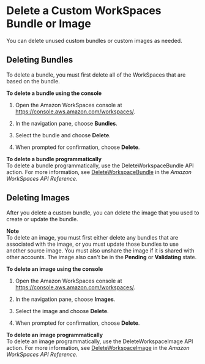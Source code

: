 # Delete a Custom WorkSpaces Bundle or Image<a name="delete_bundle"></a>

You can delete unused custom bundles or custom images as needed\.

## Deleting Bundles<a name="delete_bundle_console"></a>

To delete a bundle, you must first delete all of the WorkSpaces that are based on the bundle\.

**To delete a bundle using the console**

1. Open the Amazon WorkSpaces console at [https://console\.aws\.amazon\.com/workspaces/](https://console.aws.amazon.com/workspaces/)\.

1. In the navigation pane, choose **Bundles**\.

1. Select the bundle and choose **Delete**\.

1. When prompted for confirmation, choose **Delete**\.

**To delete a bundle programmatically**  
To delete a bundle programmatically, use the DeleteWorkspaceBundle API action\. For more information, see [ DeleteWorkspaceBundle](https://docs.aws.amazon.com/workspaces/latest/api/API_DeleteWorkspaceBundle.html) in the *Amazon WorkSpaces API Reference*\.

## Deleting Images<a name="delete_images"></a>

After you delete a custom bundle, you can delete the image that you used to create or update the bundle\.

**Note**  
To delete an image, you must first either delete any bundles that are associated with the image, or you must update those bundles to use another source image\. You must also unshare the image if it is shared with other accounts\. The image also can't be in the **Pending** or **Validating** state\.

**To delete an image using the console**

1. Open the Amazon WorkSpaces console at [https://console\.aws\.amazon\.com/workspaces/](https://console.aws.amazon.com/workspaces/)\.

1. In the navigation pane, choose **Images**\.

1. Select the image and choose **Delete**\.

1. When prompted for confirmation, choose **Delete**\.

**To delete an image programmatically**  
To delete an image programmatically, use the DeleteWorkspaceImage API action\. For more information, see [ DeleteWorkspaceImage](https://docs.aws.amazon.com/workspaces/latest/api/API_DeleteWorkspaceImage.html) in the *Amazon WorkSpaces API Reference*\.
